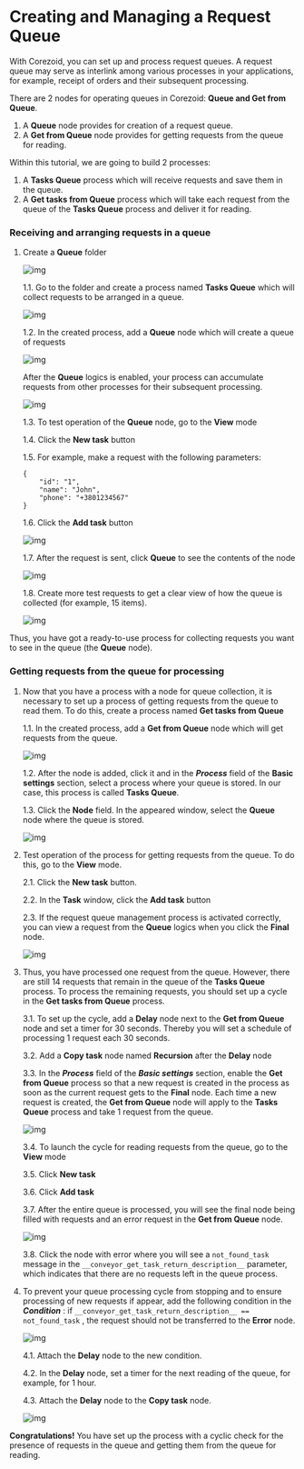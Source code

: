 # Creating and Managing a Request Queue

With Corezoid, you can set up and process request queues.
A request queue may serve as interlink among various processes in your applications, for example, receipt of orders and their subsequent processing.

There are 2 nodes for operating queues in Corezoid: **Queue and Get from Queue**.
1. A **Queue** node provides for creation of a request queue.
2. A **Get from Queue** node provides for getting requests from the queue for reading.

Within this tutorial, we are going to build 2 processes:

1. A **Tasks Queue** process which will receive requests and save them in the queue.
2. A **Get tasks from Queue** process which will take each request from the queue of the **Tasks Queue** process and deliver it for reading.

### Receiving and arranging requests in a queue

1. Create a **Queue** folder

    ![img](./img/create-new-process.png)

    1.1. Go to the folder and create a process named **Tasks Queue** which will collect requests to be arranged in a queue.

    ![img](./img/new-process-task-queue.png)

    1.2. In the created process, add a **Queue** node which will create a queue of requests

    ![img](./img/add-queue-node.png)

    After the **Queue** logics is enabled, your process can accumulate requests from other processes for their subsequent processing.

   ![img](./img/queue-node.png)

    1.3. To test operation of the **Queue** node, go to the **View** mode 
 
    1.4. Click the **New task** button
 
    1.5. For example, make a request with the following parameters:
    ```    
    {
        "id": "1",
        "name": "John",
        "phone": "+3801234567"
    }
    ```
    1.6. Click the **Add task** button

    ![img](./img/add-new-task.png)

    1.7. After the request is sent, click **Queue** to see the contents of the node

    ![img](./img/task-details.png)

    1.8. Create more test requests to get a clear view of how the queue is collected (for example, 15 items).

    ![img](./img/many-tasks.png)

Thus, you have got a ready-to-use process for collecting requests you want to see in the queue (the **Queue** node).
 
### Getting requests from the queue for processing

1. Now that you have a process with a node for queue collection, it is necessary to set up a process of getting requests from the queue to read them. To do this, create a process named **Get tasks from Queue** 

    1.1. In the created process, add a **Get from Queue** node which will get requests from the queue.

    ![img](./img/get-from-queue-node.png)

    1.2. After the node is added, click it and in the ***Process*** field of the **Basic settings** section, select a process where your queue is stored. In our case, this process is called **Tasks Queue**. 
 
    1.3. Click the **Node** field. In the appeared window, select the **Queue** node where the queue is stored. 
 
    ![img](./img/get-from-queue-setting.png)
 
2. Test operation of the process for getting requests from the queue. To do this, go to the **View** mode. 
 
    2.1. Click the **New task** button.
 
    2.2. In the **Task** window, click the **Add task** button
 
    2.3. If the request queue management process is activated correctly, you can view a request from the **Queue** logics when you click the **Final** node.

     ![img](./img/get-from-queue-task-example.png)

3. Thus, you have processed one request from the queue. However, there are still 14 requests that remain in the queue of the **Tasks Queue** process. To process the remaining requests, you should set up a cycle in the **Get tasks from Queue** process.
 
    3.1. To set up the cycle, add a **Delay** node next to the **Get from Queue** node and set a timer for 30 seconds. Thereby you will set a schedule of processing 1 request each 30 seconds.
 
    3.2. Add a **Copy task** node named **Recursion** after the **Delay** node
 
    3.3. In the ***Process*** field of the ***Basic settings*** section, enable the **Get from Queue** process so that a new request is created in the process as soon as the current request gets to the **Final** node. Each time a new request is created, the **Get from Queue** node will apply to the **Tasks Queue** process and take 1 request from the queue.

    ![img](./img/recursion-node.png)
 
    3.4. To launch the cycle for reading requests from the queue, go to the **View** mode
 
    3.5. Click **New task**
 
    3.6. Click **Add task**
 
    3.7. After the entire queue is processed, you will see the final node being filled with requests and an error request in the **Get from Queue** node.

    ![img](./img/final-node.png)

    3.8. Click the node with error where you will see a ```not_found_task```  message in the ```__conveyor_get_task_return_description__``` parameter, which indicates that there are no requests left in the queue process.
 
4. To prevent your queue processing cycle from stopping and to ensure processing of new requests if appear, add the following condition in the ***Condition*** : if ```__conveyor_get_task_return_description__ == not_found_task``` , the request should not be transferred to the **Error** node.
 
    ![img](./img/escalation-node-settings.png)
 
    4.1. Attach the **Delay** node to the new condition.
 
    4.2. In the **Delay** node, set a timer for the next reading of the queue, for example, for 1 hour.
 
    4.3. Attach the **Delay** node to the **Copy task** node.

     ![img](./img/delay-node.png)

**Congratulations!** You have set up the process with a cyclic check for the presence of requests in the queue and getting them from the queue for reading. 
 
 



